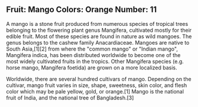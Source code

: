 Fruit: Mango
Colors: Orange
Number: 11
---
A mango is a stone fruit produced from numerous species of tropical trees belonging to the flowering plant genus Mangifera, cultivated mostly for their edible fruit. Most of these species are found in nature as wild mangoes. The genus belongs to the cashew family Anacardiaceae. Mangoes are native to South Asia,[1][2] from where the "common mango" or "Indian mango", Mangifera indica, has been distributed worldwide to become one of the most widely cultivated fruits in the tropics. Other Mangifera species (e.g. horse mango, Mangifera foetida) are grown on a more localized basis.

Worldwide, there are several hundred cultivars of mango. Depending on the cultivar, mango fruit varies in size, shape, sweetness, skin color, and flesh color which may be pale yellow, gold, or orange.[1] Mango is the national fruit of India, and the national tree of Bangladesh.[3]